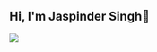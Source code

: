 ## Hi, I'm Jaspinder Singh👋
<a href="https://linkedin.com/jaspindersingh2793/"><img src="https://img.shields.io/badge/-LinkedIn-0072b1?&style=for-the-badge&logo=linkedin&logoColor=white" /></a>

<!--
**jaspinder718/jaspinder718** is a ✨ _special_ ✨ repository because its `README.md` (this file) appears on your GitHub profile.

Here are some ideas to get you started:

- 🔭 I’m currently working on ...
- 🌱 I’m currently learning ...
- 👯 I’m looking to collaborate on ...
- 🤔 I’m looking for help with ...
- 💬 Ask me about ...
- 📫 How to reach me: ...
- 😄 Pronouns: ...
- ⚡ Fun fact: ...
-->
